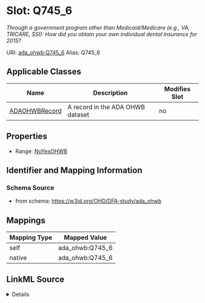 

# Slot: Q745_6 


_Through a government program other than Medicaid/Medicare (e.g., VA, TRICARE, SSI): How did you obtain your own individual dental insurance for 2015?_





URI: [ada_ohwb:Q745_6](https://w3id.org/OHD/DFA-study/ada_ohwb/Q745_6)
Alias: Q745_6

<!-- no inheritance hierarchy -->





## Applicable Classes

| Name | Description | Modifies Slot |
| --- | --- | --- |
| [ADAOHWBRecord](ADAOHWBRecord.md) | A record in the ADA OHWB dataset |  no  |







## Properties

* Range: [NoYesOHWB](NoYesOHWB.md)





## Identifier and Mapping Information







### Schema Source


* from schema: https://w3id.org/OHD/DFA-study/ada_ohwb




## Mappings

| Mapping Type | Mapped Value |
| ---  | ---  |
| self | ada_ohwb:Q745_6 |
| native | ada_ohwb:Q745_6 |




## LinkML Source

<details>
```yaml
name: Q745_6
description: 'Through a government program other than Medicaid/Medicare (e.g., VA,
  TRICARE, SSI): How did you obtain your own individual dental insurance for 2015?'
from_schema: https://w3id.org/OHD/DFA-study/ada_ohwb
rank: 1000
alias: Q745_6
domain_of:
- ADA_OHWBRecord
range: NoYesOHWB

```
</details>